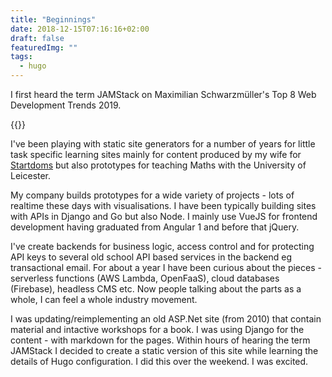 ```yaml
---
title: "Beginnings"
date: 2018-12-15T07:16:16+02:00
draft: false
featuredImg: ""
tags: 
  - hugo
---
```


I first heard the term JAMStack on Maximilian Schwarzmüller's Top 8 Web Development Trends 2019.

{{<youtube VLm3Y7Odb74>}}

I've been playing with static site generators for a number of years for little task specific learning sites mainly for content produced by my wife for [Startdoms](https://startdoms.com/) but also prototypes for teaching Maths with the University of Leicester.

My company builds prototypes for a wide variety of projects - lots of realtime these days with visualisations. I have been typically building sites with APIs in Django and Go but also Node. I mainly use VueJS for frontend development having graduated from Angular 1 and before that jQuery.

I've create backends for business logic, access control and for protecting API keys to several old school API based services in the backend eg transactional email. For about a year I have been curious about the pieces - serverless functions (AWS Lambda, OpenFaaS), cloud databases (Firebase), headless CMS etc. Now people talking about the parts as a whole, I can feel a whole industry movement.

I was updating/reimplementing an old ASP.Net site (from 2010) that contain material and intactive workshops for a book. I was using Django for the content - with markdown for the pages. Within hours of hearing the term JAMStack I decided to create a static version of this site while learning the details of Hugo configuration. I did this over the weekend. I was excited.